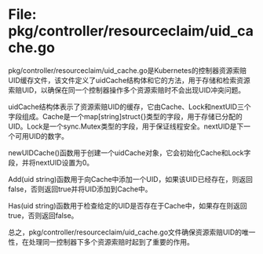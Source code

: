# File: pkg/controller/resourceclaim/uid_cache.go

pkg/controller/resourceclaim/uid_cache.go是Kubernetes的控制器资源索赔UID缓存文件，该文件定义了uidCache结构体和它的方法，用于存储和检索资源索赔UID，以确保在同一个控制器操作多个资源索赔时不会出现UID冲突问题。

uidCache结构体表示了资源索赔UID的缓存，它由Cache、Lock和nextUID三个字段组成。Cache是一个map[string]struct{}类型的字段，用于存储已分配的UID。Lock是一个sync.Mutex类型的字段，用于保证线程安全。nextUID是下一个可用UID的数字。

newUIDCache()函数用于创建一个uidCache对象，它会初始化Cache和Lock字段，并将nextUID设置为0。

Add(uid string)函数用于向Cache中添加一个UID，如果该UID已经存在，则返回false，否则返回true并将UID添加到Cache中。

Has(uid string)函数用于检查给定的UID是否存在于Cache中，如果存在则返回true，否则返回false。

总之，pkg/controller/resourceclaim/uid_cache.go文件确保资源索赔UID的唯一性，在处理同一控制器下多个资源索赔时起到了重要的作用。

